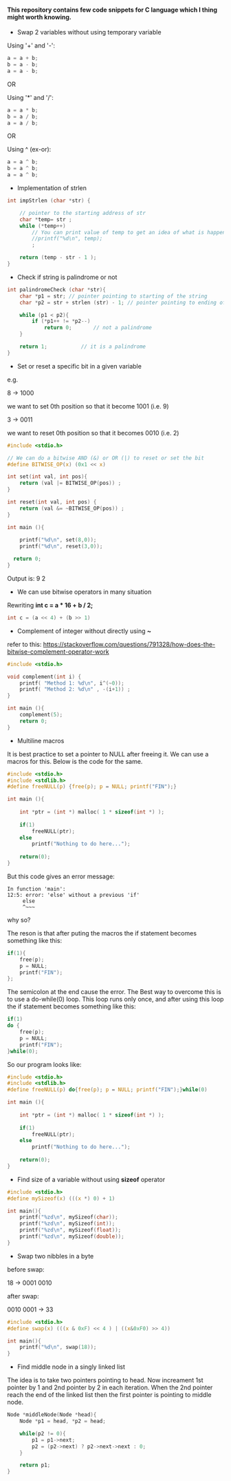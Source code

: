 #### This repository contains few code snippets for C language which I thing might worth knowing.

* Swap 2 variables without using temporary variable

Using '+' and '-':

```C
a = a + b;
b = a - b;
a = a - b;
```

OR

Using '\*' and '/':

```C
a = a * b;
b = a / b;
a = a / b;
```

OR

Using ^ (ex-or):

```C
a = a ^ b;
b = a ^ b;
a = a ^ b;
```

* Implementation of strlen

```C
int impStrlen (char *str) {

	// pointer to the starting address of str
	char *temp= str ;
	while (*temp++)
		// You can print value of temp to get an idea of what is happening
		//printf("%d\n", temp);
		;

	return (temp - str - 1 );
}
```

* Check if string is palindrome or not

```C
int palindromeCheck (char *str){
	char *p1 = str; // pointer pointing to starting of the string
	char *p2 = str + strlen (str) - 1; // pointer pointing to ending of the string

	while (p1 < p2){
		if (*p1++ != *p2--)
			return 0;		// not a palindrome
	}

	return 1;			// it is a palindrome
}
```

* Set or reset a specific bit in a given variable

e.g. 

8 -> 1000

we want to set 0th position so that it become 1001 (i.e. 9)

3 -> 0011

we want to reset 0th position so that it becomes 0010 (i.e. 2)

```C
#include <stdio.h>

// We can do a bitwise AND (&) or OR (|) to reset or set the bit
#define BITWISE_OP(x) (0x1 << x)

int set(int val, int pos){
    return (val |= BITWISE_OP(pos)) ;
}

int reset(int val, int pos) {
    return (val &= ~BITWISE_OP(pos)) ;
}

int main (){
  
    printf("%d\n", set(8,0));
    printf("%d\n", reset(3,0));

  return 0;
}
```

Output is:
9
2

* We can use bitwise operators in many situation

Rewriting **int c = a \* 16 + b / 2;**

```C
int c = (a << 4) + (b >> 1)
```

* Complement of integer without directly using **~**

refer to this: https://stackoverflow.com/questions/791328/how-does-the-bitwise-complement-operator-work

```C
#include <stdio.h>

void complement(int i) {
    printf( "Method 1: %d\n", i^(~0));
    printf( "Method 2: %d\n" , -(i+1)) ;
}

int main (){
    complement(5);
    return 0;
}
```

* Multiline macros

It is best practice to set a pointer to NULL after freeing it. We can use a macros for this. Below is the code for the same. 

```C
#include <stdio.h>
#include <stdlib.h>
#define freeNULL(p) {free(p); p = NULL; printf("FIN");}

int main (){
    
    int *ptr = (int *) malloc( 1 * sizeof(int *) );
    
    if(1)
        freeNULL(ptr);
    else
        printf("Nothing to do here...");
        
    return(0);
}
```

But this code gives an error message:

```
In function 'main':
12:5: error: 'else' without a previous 'if'
     else
     ^~~~
```

why so?

The reson is that after puting the macros the if statement becomes something like this:

```C
if(1){
	free(p); 
	p = NULL; 
    printf("FIN");
};
```

The semicolon at the end cause the error. The Best way to overcome this is to use a do-while(0) loop. This loop runs only once, and after using this loop the if statement becomes something like this:

```C
if(1)
do {
	free(p); 
	p = NULL; 
    printf("FIN");
}while(0);
```

So our program looks like:

```C
#include <stdio.h>
#include <stdlib.h>
#define freeNULL(p) do{free(p); p = NULL; printf("FIN");}while(0)

int main (){
    
    int *ptr = (int *) malloc( 1 * sizeof(int *) );
    
    if(1)
        freeNULL(ptr);
    else
        printf("Nothing to do here...");
        
    return(0);
}
```

* Find size of a variable without using **sizeof** operator



```C
#include <stdio.h>
#define mySizeof(x) (((x *) 0) + 1)

int main(){
    printf("%zd\n", mySizeof(char));
    printf("%zd\n", mySizeof(int));
    printf("%zd\n", mySizeof(float));
    printf("%zd\n", mySizeof(double));
}
```

* Swap two nibbles in a byte

before swap:

18 -> 0001 0010

after swap:

0010 0001 -> 33 

```C
#include <stdio.h>
#define swap(x) (((x & 0xF) << 4 ) | ((x&0xF0) >> 4))

int main(){
    printf("%d\n", swap(18));
}
```

* Find middle node in a singly linked list

The idea is to take two pointers pointing to head. Now increament 1st pointer by 1 and 2nd pointer by 2 in each iteration. When the 2nd pointer reach the end of the linked list then the first pointer is pointing to middle node.

```C
Node *middleNode(Node *head){
    Node *p1 = head, *p2 = head;

    while(p2 != 0){
        p1 = p1->next;
        p2 = (p2->next) ? p2->next->next : 0;
    }

    return p1;
}